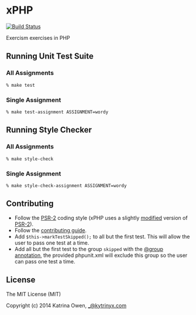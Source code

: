 # xPHP

[![Build Status](https://travis-ci.org/exercism/xphp.png?branch=master)](https://travis-ci.org/exercism/xphp)

Exercism exercises in PHP

## Running Unit Test Suite

### All Assignments

    % make test

### Single Assignment

    % make test-assignment ASSIGNMENT=wordy

## Running Style Checker

### All Assignments

    % make style-check

### Single Assignment

    % make style-check-assignment ASSIGNMENT=wordy

## Contributing

- Follow the [PSR-2] coding style (xPHP uses a slightly [modified] version of [PSR-2]).
- Follow the [contributing guide].
- Add `$this->markTestSkipped();` to all but the first test.  This will allow the user to pass one test at a time.
- Add all but the first test to the group `skipped` with the [@group annotation], the provided phpunit.xml will exclude this group so the user can pass one test a time.

## License

The MIT License (MIT)

Copyright (c) 2014 Katrina Owen, _@kytrinyx.com


[PSR-2]: http://www.php-fig.org/psr/psr-2
[contributing guide]: https://github.com/exercism/x-api/blob/master/CONTRIBUTING.md#the-exercise-data
[@group annotation]: http://phpunit.de/manual/4.1/en/appendixes.annotations.html#appendixes.annotations.group
[modified]: phpcs-xphp.xml

